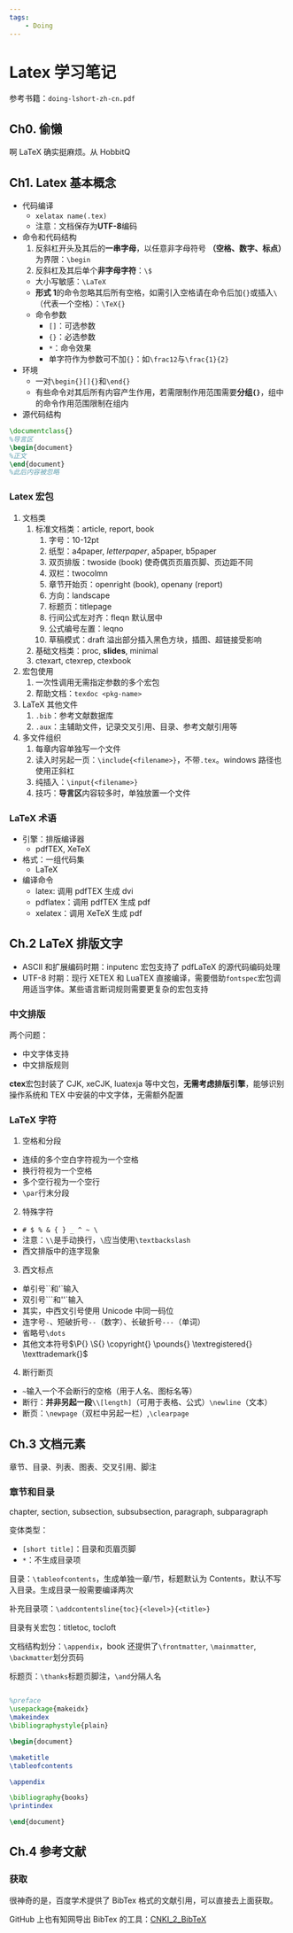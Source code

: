 ```yaml
---
tags:
    - Doing
---
```


# Latex 学习笔记

参考书籍：`doing-lshort-zh-cn.pdf`

## Ch0. 偷懒

啊 LaTeX 确实挺麻烦。从 HobbitQ

## Ch1. Latex 基本概念

-   代码编译
    -   `xelatax name(.tex)`
    -   注意：文档保存为**UTF-8**编码
-   命令和代码结构
    1. 反斜杠开头及其后的**一串字母**，以任意非字母符号 **（空格、数字、标点）** 为界限：`\begin`
    2. 反斜杠及其后单个**非字母字符**：`\$`
    -   大小写敏感：`\LaTeX`
    -   **形式 1**的命令忽略其后所有空格，如需引入空格请在命令后加`{}`或插入`\ `（代表一个空格）：`\TeX{}`
    -   命令参数
        -   `[]`：可选参数
        -   `{}`：必选参数
        -   `*`：命令效果
        -   单字符作为参数可不加`{}`：如`\frac12`与`\frac{1}{2}`
-   环境
    -   一对`\begin{}[]{}`和`\end{}`
    -   有些命令对其后所有内容产生作用，若需限制作用范围需要**分组`{}`**，组中的命令作用范围限制在组内
-   源代码结构

```latex
\documentclass{}
%导言区
\begin{document}
%正文
\end{document}
%此后内容被忽略
```

### Latex 宏包

1. 文档类
    1. 标准文档类：article, report, book
        1. 字号：10-12pt
        2. 纸型：a4paper, _letterpaper_, a5paper, b5paper
        3. 双页排版：twoside (book) 使奇偶页页眉页脚、页边距不同
        4. 双栏：twocolmn
        5. 章节开始页：openright (book), openany (report)
        6. 方向：landscape
        7. 标题页：titlepage
        8. 行间公式左对齐：fleqn 默认居中
        9. 公式编号左置：leqno
        10. 草稿模式：draft 溢出部分插入黑色方块，插图、超链接受影响
    2. 基础文档类：proc, **slides**, minimal
    3. ctexart, ctexrep, ctexbook
2. 宏包使用
    1. 一次性调用无需指定参数的多个宏包
    2. 帮助文档：`texdoc <pkg-name>`
3. LaTeX 其他文件
    1. `.bib`：参考文献数据库
    2. `.aux`：主辅助文件，记录交叉引用、目录、参考文献引用等
4. 多文件组织
    1. 每章内容单独写一个文件
    2. 读入时另起一页：`\include{<filename>}`，不带`.tex`。windows 路径也使用正斜杠
    3. 纯插入：`\input{<filename>}`
    4. 技巧：**导言区**内容较多时，单独放置一个文件

### LaTeX 术语

-   引擎：排版编译器
    -   pdfTEX, XeTeX
-   格式：一组代码集
    -   LaTeX
-   编译命令
    -   latex: 调用 pdfTEX 生成 dvi
    -   pdflatex：调用 pdfTEX 生成 pdf
    -   xelatex：调用 XeTeX 生成 pdf

## Ch.2 LaTeX 排版文字

-   ASCII 和扩展编码时期：inputenc 宏包支持了 pdfLaTeX 的源代码编码处理
-   UTF-8 时期：现行 XETEX 和 LuaTEX 直接编译，需要借助`fontspec`宏包调用适当字体。某些语言断词规则需要更复杂的宏包支持

### 中文排版

两个问题：

-   中文字体支持
-   中文排版规则

**ctex**宏包封装了 CJK, xeCJK, luatexja 等中文包，**无需考虑排版引擎**，能够识别操作系统和 TEX 中安装的中文字体，无需额外配置

### LaTeX 字符

1. 空格和分段

-   连续的多个空白字符视为一个空格
-   换行符视为一个空格
-   多个空行视为一个空行
-   `\par`行末分段

2. 特殊字符

-   `# $ % & { } _ ^ ~ \`
-   注意：`\\`是手动换行，`\`应当使用`\textbackslash`
-   西文排版中的连字现象

3. 西文标点

-   单引号``和'`输入
-   双引号```和''`输入
-   其实，中西文引号使用 Unicode 中同一码位
-   连字号`-`、短破折号`--`（数字）、长破折号`---`（单词）
-   省略号`\dots`
-   其他文本符号$\P{} \S{} \copyright{} \pounds{} \textregistered{} \texttrademark{}$

4. 断行断页

-   `~`输入一个不会断行的空格（用于人名、图标名等）
-   断行：**并非另起一段**`\\[length]`（可用于表格、公式）`\newline`（文本）
-   断页：`\newpage`（双栏中另起一栏）,`\clearpage`

## Ch.3 文档元素

章节、目录、列表、图表、交叉引用、脚注

### 章节和目录

chapter, section, subsection, subsubsection, paragraph, subparagraph

变体类型：

-   `[short title]`：目录和页眉页脚
-   `*`：不生成目录项

目录：`\tableofcontents`，生成单独一章/节，标题默认为 Contents，默认不写入目录。生成目录一般需要编译两次

补充目录项：`\addcontentsline{toc}{<level>}{<title>}`

目录有关宏包：titletoc, tocloft

文档结构划分：`\appendix`，book 还提供了`\frontmatter`, `\mainmatter`, `\backmatter`划分页码

标题页：`\thanks`标题页脚注，`\and`分隔人名

```latex

%preface
\usepackage{makeidx}
\makeindex
\bibliographystyle{plain}

\begin{document}

\maketitle
\tableofcontents

\appendix

\bibliography{books}
\printindex

\end{document}
```

## Ch.4 参考文献

### 获取

很神奇的是，百度学术提供了 BibTex 格式的文献引用，可以直接去上面获取。

GitHub 上也有知网导出 BibTex 的工具：[CNKI_2_BibTeX](https://github.com/Vopaaz/CNKI_2_BibTeX)
